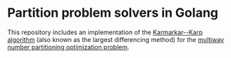 # Partition problem solvers in Golang

This repository includes an implementation of the [Karmarkar--Karp algorithm](https://en.wikipedia.org/wiki/Largest_differencing_method) (also known as the largest differencing method) for the [multiway number partitioning optimization problem](https://en.wikipedia.org/wiki/Multiway_number_partitioning).
